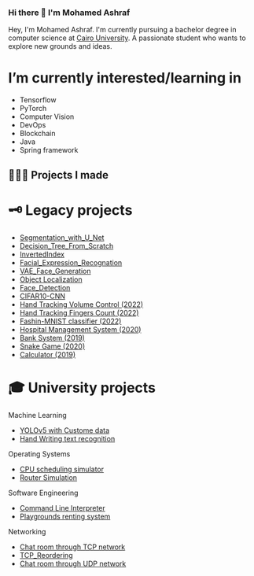 ### Hi there 👋 I'm Mohamed Ashraf

Hey, I'm Mohamed Ashraf. I'm currently pursuing a bachelor degree in computer science at [Cairo University](https://cu.edu.eg/Home). A passionate student who wants to explore new grounds and ideas.

# I’m currently interested/learning in
- Tensorflow
- PyTorch
- Computer Vision
- DevOps
- Blockchain
- Java
- Spring framework

## 👨🏻‍💻 Projects I made


# 🗝 Legacy projects
- [Segmentation_with_U_Net](https://github.com/7MohamedAshraf10/Segmentation_with_U_Net)
- [Decision_Tree_From_Scratch](https://github.com/7MohamedAshraf10/Decision_Tree_From_Scratch)
- [InvertedIndex](https://github.com/7MohamedAshraf10/InvertedIndex)
- [Facial_Expression_Recognation](https://github.com/7MohamedAshraf10/Facial_Expression_Recognation)
- [VAE_Face_Generation](https://github.com/7MohamedAshraf10/VAE_Face_Generation)
- [Object Localization](https://github.com/7MohamedAshraf10/Object_Localization_with_Tensorflow)
- [Face_Detection](https://github.com/7MohamedAshraf10/Face_Detection)
- [CIFAR10-CNN](https://github.com/7MohamedAshraf10/CIFAR10_CNN)
- [Hand Tracking Volume Control (2022)](https://github.com/7MohamedAshraf10/HandTrackingProject)
- [Hand Tracking Fingers Count (2022)](https://github.com/7MohamedAshraf10/HandTrackingProject) 
- [Fashin-MNIST classifier (2022)](https://github.com/7MohamedAshraf10/Fashion_MNIST)
- [Hospital Management System (2020)](https://github.com/7MohamedAshraf10/HospitalManagementSystem)
- [Bank System (2019)](https://github.com/7MohamedAshraf10/Java_miniBankSystem)
- [Snake Game (2020)](https://github.com/7MohamedAshraf10/Java_SnakeGame)
- [Calculator (2019)](https://github.com/7MohamedAshraf10/Java_Calculator_GUISwing)



# 🎓 University projects
 Machine Learning
 - [YOLOv5 with Custome data](https://github.com/7MohamedAshraf10/YOLOv5-Train-Custom-Dataset)
 - [Hand Writing text recognition](https://github.com/7MohamedAshraf10/Handwritten-Text-Recognition)
 

 Operating Systems
- [CPU scheduling simulator](https://github.com/7MohamedAshraf10/CPU-scheduling-simulator-) 
- [Router Simulation](https://github.com/7MohamedAshraf10/Router-Simulation)
  
 Software Engineering
- [Command Line Interpreter](https://github.com/7MohamedAshraf10/CommandLIneInterpreter)
- [Playgrounds renting system](https://github.com/7MohamedAshraf10/Java_miniPlaygroundSystem)


 Networking
- [Chat room through TCP network](https://github.com/7MohamedAshraf10/Java_TCP_Chat)
- [TCP_Reordering](https://github.com/7MohamedAshraf10/Java_TCP_Reordering)
- [Chat room through UDP network](https://github.com/7MohamedAshraf10/Java_UDP_Chat)

<!--
**7MohamedAshraf10/7MohamedAshraf10** is a ✨ _special_ ✨ repository because its `README.md` (this file) appears on your GitHub profile.

